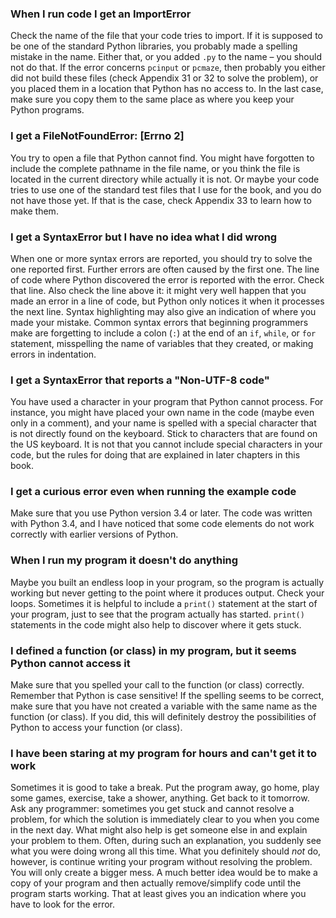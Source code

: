 ### When I run code I get an ImportError

Check the name of the file that your code tries to import. If it is
supposed to be one of the standard Python libraries, you probably made a
spelling mistake in the name. Either that, or you added `.py` to the
name – you should not do that. If the error concerns `pcinput` or
`pcmaze`, then probably you either did not build these files (check
Appendix
31
or
32
to solve the problem), or you placed them in a location that Python has
no access to. In the last case, make sure you copy them to the same
place as where you keep your Python programs.

### I get a FileNotFoundError: [Errno 2]

You try to open a file that Python cannot find. You might have forgotten
to include the complete pathname in the file name, or you think the file
is located in the current directory while actually it is not. Or maybe
your code tries to use one of the standard test files that I use for the
book, and you do not have those yet. If that is the case, check Appendix
33
to learn how to make them.

### I get a SyntaxError but I have no idea what I did wrong

When one or more syntax errors are reported, you should try to solve the
one reported first. Further errors are often caused by the first one.
The line of code where Python discovered the error is reported with the
error. Check that line. Also check the line above it: it might very well
happen that you made an error in a line of code, but Python only notices
it when it processes the next line. Syntax highlighting may also give an
indication of where you made your mistake. Common syntax errors that
beginning programmers make are forgetting to include a colon (`:`) at
the end of an `if`, `while`, or `for` statement, misspelling the name of
variables that they created, or making errors in indentation.

### I get a SyntaxError that reports a "Non-UTF-8 code"

You have used a character in your program that Python cannot process.
For instance, you might have placed your own name in the code (maybe
even only in a comment), and your name is spelled with a special
character that is not directly found on the keyboard. Stick to
characters that are found on the US keyboard. It is not that you cannot
include special characters in your code, but the rules for doing that
are explained in later chapters in this book.

### I get a curious error even when running the example code

Make sure that you use Python version 3.4 or later. The code was written
with Python 3.4, and I have noticed that some code elements do not work
correctly with earlier versions of Python.

### When I run my program it doesn't do anything

Maybe you built an endless loop in your program, so the program is
actually working but never getting to the point where it produces
output. Check your loops. Sometimes it is helpful to include a `print()`
statement at the start of your program, just to see that the program
actually has started. `print()` statements in the code might also help
to discover where it gets stuck.

### I defined a function (or class) in my program, but it seems Python cannot access it

Make sure that you spelled your call to the function (or class)
correctly. Remember that Python is case sensitive! If the spelling seems
to be correct, make sure that you have not created a variable with the
same name as the function (or class). If you did, this will definitely
destroy the possibilities of Python to access your function (or class).

### I have been staring at my program for hours and can't get it to work

Sometimes it is good to take a break. Put the program away, go home,
play some games, exercise, take a shower, anything. Get back to it
tomorrow. Ask any programmer: sometimes you get stuck and cannot resolve
a problem, for which the solution is immediately clear to you when you
come in the next day. What might also help is get someone else in and
explain your problem to them. Often, during such an explanation, you
suddenly see what you were doing wrong all this time. What you
definitely should *not* do, however, is continue writing your program
without resolving the problem. You will only create a bigger mess. A
much better idea would be to make a copy of your program and then
actually remove/simplify code until the program starts working. That at
least gives you an indication where you have to look for the error.
